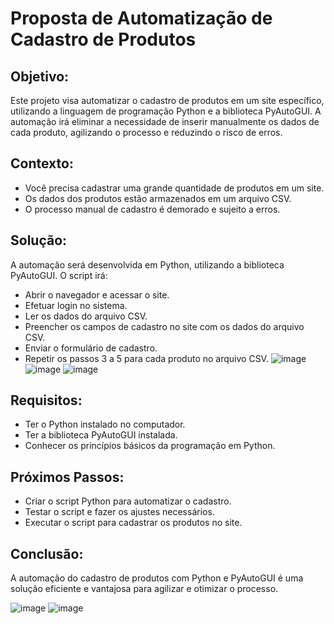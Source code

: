 # Proposta de Automatização de Cadastro de Produtos

## Objetivo:

Este projeto visa automatizar o cadastro de produtos em um site específico, utilizando a linguagem de programação Python e a biblioteca PyAutoGUI. A automação irá eliminar a necessidade de inserir manualmente os dados de cada produto, agilizando o processo e reduzindo o risco de erros.

## Contexto:

- Você precisa cadastrar uma grande quantidade de produtos em um site.
- Os dados dos produtos estão armazenados em um arquivo CSV.
- O processo manual de cadastro é demorado e sujeito a erros.

## Solução:

A automação será desenvolvida em Python, utilizando a biblioteca PyAutoGUI. O script irá:

- Abrir o navegador e acessar o site.
- Efetuar login no sistema.
- Ler os dados do arquivo CSV.
- Preencher os campos de cadastro no site com os dados do arquivo CSV.
- Enviar o formulário de cadastro.
- Repetir os passos 3 a 5 para cada produto no arquivo CSV.
  ![image](https://github.com/Elbiabuglio/Python-Power-Up-Automacao-de-Tarefas/assets/101484328/070647a1-0f9b-45d4-a12c-f89a4690dccd)
  ![image](https://github.com/Elbiabuglio/Python-Power-Up-Automacao-de-Tarefas/assets/101484328/92184195-6fb8-4eac-b205-081340f41266)
  ![image](https://github.com/Elbiabuglio/Python-Power-Up-Automacao-de-Tarefas/assets/101484328/3de812ea-c650-44e4-a2d5-b12203fe559b)

## Requisitos:

- Ter o Python instalado no computador.
- Ter a biblioteca PyAutoGUI instalada.
- Conhecer os princípios básicos da programação em Python.

## Próximos Passos:

- Criar o script Python para automatizar o cadastro.
- Testar o script e fazer os ajustes necessários.
- Executar o script para cadastrar os produtos no site.
  
## Conclusão:

A automação do cadastro de produtos com Python e PyAutoGUI é uma solução eficiente e vantajosa para agilizar e otimizar o processo.

![image](https://github.com/Elbiabuglio/Python-Power-Up-Automacao-de-Tarefas/assets/101484328/9c8d9d75-d9ee-43a1-94c0-817155e278ba)
![image](https://github.com/Elbiabuglio/Python-Power-Up-Automacao-de-Tarefas/assets/101484328/7ae15a8f-0986-4ce0-be31-b74b9208730a)






